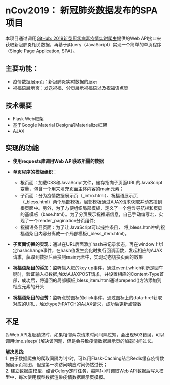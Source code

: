 # nCov2019： 新冠肺炎数据发布的SPA项目
 本项目通过调用[GitHub: 2019新型冠状病毒疫情实时爬虫](https://github.com/BlankerL/DXY-COVID-19-Crawler)提供的Web API接口来获取新冠肺炎相关数据，再基于jQuery（JavaScript）实现一个简单的单页程序（Single Page Application, SPA）。

## 主要功能：
 * 疫情数据展示页：新冠肺炎实时数据的展示
 * 祝福语展示页：发送祝福、分页展示祝福语以及祝福语点赞
 
## 技术概要
 * Flask Web框架
 * 基于Google Material Design的Materialize框架
 * AJAX

## 实现的功能
 * **使用requests库调用Web API获取所需的数据** 
 
 * **单页程序的模板组织**：
     - 根页面：加载CSS和JavaScript文件，储存指向子页面URL的JavaScript变量，包含一个用来填充页面主体内容的main元素；
     - 子页面：分为疫情数据展示页（_intro.html）、祝福语展示页（_bless.html）两个局部模板。局部模板通过AJAX请求获取并动态插到根页面中。另外，为了方便组织局部模板，定义了一个包含导航栏和页脚的基模板（base.html）。为了分页展示祝福语信息，自己手动编写宏，实现了一个render_pagination分页组件;
     - 祝福语条目页面：为了让JavaScript可以操控条目， 将_bless.html中的祝福语条目内容分离成一个局部模板(\_bless_item.html)。  
     
 * **子页面切换的实现**：通过在URL后面添加hash来记录状态，再在window上绑定hashchange事件，在hash值发生变化时执行回调函数，发起相应的AJAX请求，获取到数据后替换到main元素中，实现动态切换页面的效果  
 
 * **祝福语条目的添加**：监听输入框的key up事件，通过event.which判断是回车键时，验证输入框数据,触发AJAXPOST请求，并设置相应的Content-Type首部，成功后，将返回的局部模板_bless_item.html通过prepend()方法添加到相应元素的开头  
 
 * **祝福语条目的点赞**：监听点赞图标的click事件，通过图标上的data-href获取对应的URL，触发type为PATCH的AJAX请求，成功后更新点赞数    
 
## 不足  
对Web API发起请求时，如果相邻两次请求时间间隔过短，会出现503错误，可以调用time.sleep( )解决该问题，但是会导致疫情数据展示页的加载时间过长。  
     
**解决思路**:   
       1. 由于数据爬虫的爬取间隔为1小时，可以用Flask-Caching结合Redis缓存疫情数据展示页视图，但是第一次访问响应时间仍然过长；  
       2. 建立数据库模型，结合Celery定时任务，每隔1小时调取Web API数据后写入模型中，每次使用模型数据渲染疫情数据展示页模板。
      
 
